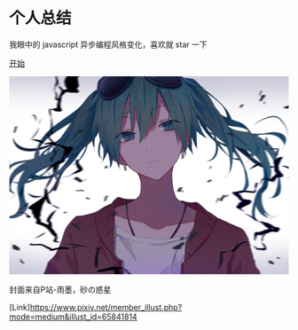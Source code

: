 # 个人总结

我眼中的 javascript 异步编程风格变化，喜欢就 star 一下

[开始](前言.md)

![begin](media/begin.jpg)

封面来自P站-雨墨，砂の惑星

[Link]https://www.pixiv.net/member_illust.php?mode=medium&illust_id=65841814